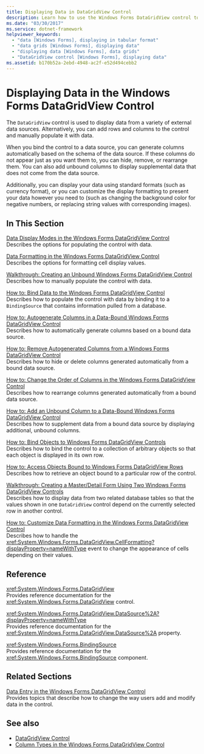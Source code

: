 ```yaml
---
title: Displaying Data in DataGridView Control
description: Learn how to use the Windows Forms DataGridView control to display data from a variety of external data sources.
ms.date: "03/30/2017"
ms.service: dotnet-framework
helpviewer_keywords: 
  - "data [Windows Forms], displaying in tabular format"
  - "data grids [Windows Forms], displaying data"
  - "displaying data [Windows Forms], data grids"
  - "DataGridView control [Windows Forms], displaying data"
ms.assetid: b170b52a-2ebd-4948-ac2f-e52d494cebb2
---
```

# Displaying Data in the Windows Forms DataGridView Control

The `DataGridView` control is used to display data from a variety of external data sources. Alternatively, you can add rows and columns to the control and manually populate it with data.  
  
 When you bind the control to a data source, you can generate columns automatically based on the schema of the data source. If these columns do not appear just as you want them to, you can hide, remove, or rearrange them. You can also add unbound columns to display supplemental data that does not come from the data source.  
  
 Additionally, you can display your data using standard formats (such as currency format), or you can customize the display formatting to present your data however you need to (such as changing the background color for negative numbers, or replacing string values with corresponding images).  
  
## In This Section  

 [Data Display Modes in the Windows Forms DataGridView Control](data-display-modes-in-the-windows-forms-datagridview-control.md)  
 Describes the options for populating the control with data.  
  
 [Data Formatting in the Windows Forms DataGridView Control](data-formatting-in-the-windows-forms-datagridview-control.md)  
 Describes the options for formatting cell display values.  
  
 [Walkthrough: Creating an Unbound Windows Forms DataGridView Control](walkthrough-creating-an-unbound-windows-forms-datagridview-control.md)  
 Describes how to manually populate the control with data.  
  
 [How to: Bind Data to the Windows Forms DataGridView Control](how-to-bind-data-to-the-windows-forms-datagridview-control.md)  
 Describes how to populate the control with data by binding it to a `BindingSource` that contains information pulled from a database.  
  
 [How to: Autogenerate Columns in a Data-Bound Windows Forms DataGridView Control](autogenerate-columns-in-a-data-bound-wf-datagridview-control.md)  
 Describes how to automatically generate columns based on a bound data source.  
  
 [How to: Remove Autogenerated Columns from a Windows Forms DataGridView Control](remove-autogenerated-columns-from-a-wf-datagridview-control.md)  
 Describes how to hide or delete columns generated automatically from a bound data source.  
  
 [How to: Change the Order of Columns in the Windows Forms DataGridView Control](how-to-change-the-order-of-columns-in-the-windows-forms-datagridview-control.md)  
 Describes how to rearrange columns generated automatically from a bound data source.  
  
 [How to: Add an Unbound Column to a Data-Bound Windows Forms DataGridView Control](unbound-column-to-a-data-bound-datagridview.md)  
 Describes how to supplement data from a bound data source by displaying additional, unbound columns.  
  
 [How to: Bind Objects to Windows Forms DataGridView Controls](how-to-bind-objects-to-windows-forms-datagridview-controls.md)  
 Describes how to bind the control to a collection of arbitrary objects so that each object is displayed in its own row.  
  
 [How to: Access Objects Bound to Windows Forms DataGridView Rows](how-to-access-objects-bound-to-windows-forms-datagridview-rows.md)  
 Describes how to retrieve an object bound to a particular row of the control.  
  
 [Walkthrough: Creating a Master/Detail Form Using Two Windows Forms DataGridView Controls](creating-a-master-detail-form-using-two-datagridviews.md)  
 Describes how to display data from two related database tables so that the values shown in one `DataGridView` control depend on the currently selected row in another control.  
  
 [How to: Customize Data Formatting in the Windows Forms DataGridView Control](how-to-customize-data-formatting-in-the-windows-forms-datagridview-control.md)  
 Describes how to handle the <xref:System.Windows.Forms.DataGridView.CellFormatting?displayProperty=nameWithType> event to change the appearance of cells depending on their values.  
  
## Reference  

 <xref:System.Windows.Forms.DataGridView>  
 Provides reference documentation for the <xref:System.Windows.Forms.DataGridView> control.  
  
 <xref:System.Windows.Forms.DataGridView.DataSource%2A?displayProperty=nameWithType>  
 Provides reference documentation for the <xref:System.Windows.Forms.DataGridView.DataSource%2A> property.  
  
 <xref:System.Windows.Forms.BindingSource>  
 Provides reference documentation for the <xref:System.Windows.Forms.BindingSource> component.  
  
## Related Sections  

 [Data Entry in the Windows Forms DataGridView Control](data-entry-in-the-windows-forms-datagridview-control.md)  
 Provides topics that describe how to change the way users add and modify data in the control.  
  
## See also

- [DataGridView Control](datagridview-control-windows-forms.md)
- [Column Types in the Windows Forms DataGridView Control](column-types-in-the-windows-forms-datagridview-control.md)

